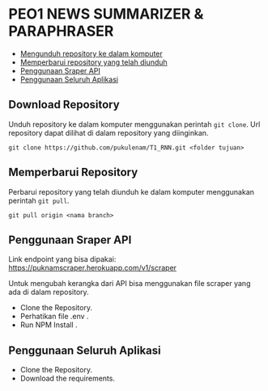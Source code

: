 # PEO1 NEWS SUMMARIZER & PARAPHRASER

* [Mengunduh repository ke dalam komputer](http://https://github.com/pukulenam/T1_RNN/README#download-repository)
* [Memperbarui repository yang telah diunduh](https://github.com/pukulenam/T1_RNN/README#memperbarui-repository)
* [Penggunaan Sraper API](https://github.com/pukulenam/T1_RNN/README#Penggunaan-scraper-API)
* [Penggunaan Seluruh Aplikasi](https://github.com/pukulenam/T1_RNN/README#Penggunaan-seluruh-aplikasi)

## Download Repository 

Unduh repository ke dalam komputer menggunakan perintah `git clone`. Url
repository dapat dilihat di dalam repository yang diinginkan.

```
git clone https://github.com/pukulenam/T1_RNN.git <folder tujuan>
```

## Memperbarui Repository

Perbarui repository yang telah diunduh ke dalam komputer menggunakan perintah
`git pull`.

```
git pull origin <nama branch>

```

## Penggunaan Sraper API

Link endpoint yang bisa dipakai:
https://puknamscraper.herokuapp.com/v1/scraper

Untuk mengubah kerangka dari API bisa menggunakan file scraper yang ada di dalam repository.
* Clone the Repository.
* Perhatikan file .env .
* Run NPM Install .

## Penggunaan Seluruh Aplikasi 
* Clone the Repository.
* Download the requirements.

